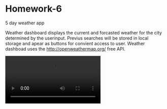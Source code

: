 # Homework-6
5 day weather app

Weather dashboard displays the current and forcasted weather for the city determined by the userinput. Previus searches will be stored in local storage and apear as buttons for convient access to user. Weather dashboad uses the http://openweathermap.org/ free API. 

![alt text](assets/hmwk6.mov)

